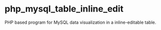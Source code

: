 # php_mysql_table_inline_edit
PHP based program for MySQL data visualization in a inline-editable table.
